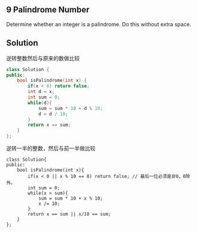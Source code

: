 ## 9	Palindrome Number	

Determine whether an integer is a palindrome. Do this without extra space.

## Solution

逆转整数然后与原来的数做比较
```C++
class Solution {
public:
    bool isPalindrome(int x) {
        if(x < 0) return false;
        int d = x;
        int sum = 0;
        while(d){
        	sum = sum * 10 + d % 10;
        	d = d / 10;
    	}
        return x == sum;
    }
};
```

逆转一半的整数，然后与前一半做比较
```
class Solution{
public:
	bool isPalindrome(int x){
		if(x < 0 || x % 10 == 0) return false; // 最后一位必须是非0，0除外。
		int sum = 0;
		while(x > sum){
			sum = sum * 10 + x % 10;
			x /= 10;
		}
		return x == sum || x/10 == sum;
	}
};
```